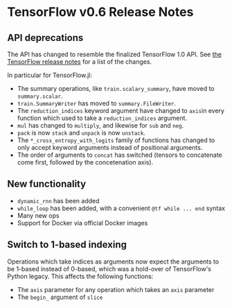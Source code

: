 TensorFlow v0.6 Release Notes
=============================

API deprecations
------------

The API has changed to resemble the finalized TensorFlow 1.0 API. See [the TensorFlow release notes](https://github.com/tensorflow/tensorflow/blob/master/RELEASE.md) for a list of the changes.

In particular for TensorFlow.jl:

* The summary operations, like `train.scalary_summary`, have moved to `summary.scalar`.
* `train.SummaryWriter` has moved to `summary.FileWriter`.
* The `reduction_indices` keyword argument have changed to `axis`in every function which used to take a `reduction_indices` argument.
* `mul` has changed to `multiply`, and likewise for `sub` and `neg`.
* `pack` is now `stack` and `unpack` is now `unstack`.
* The `*_cross_entropy_with_logits` family of functions has changed to only accept keyword arguments instead of positional arguments.
* The order of arguments to `concat` has switched (tensors to concatenate come first, followed by the concetenation axis).


New functionality
----------------

* `dynamic_rnn` has been added
* `while_loop` has been added, with a convenient `@tf while ... end` syntax
* Many new ops
* Support for Docker via official Docker images

Switch to 1-based indexing
---------------

Operations which take indices as arguments now expect the arguments to be
1-based instead of 0-based, which was a hold-over of TensorFlow's Python
legacy. This affects the following functions:

* The `axis` parameter for any operation which takes an `axis` parameter
* The `begin_` argument of `slice`
